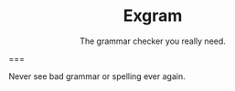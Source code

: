 <h1 align="center">Exgram</h1>
<p align="center">The grammar checker you really need.</p>
===
<p>Never see bad grammar or spelling ever again.</p>
